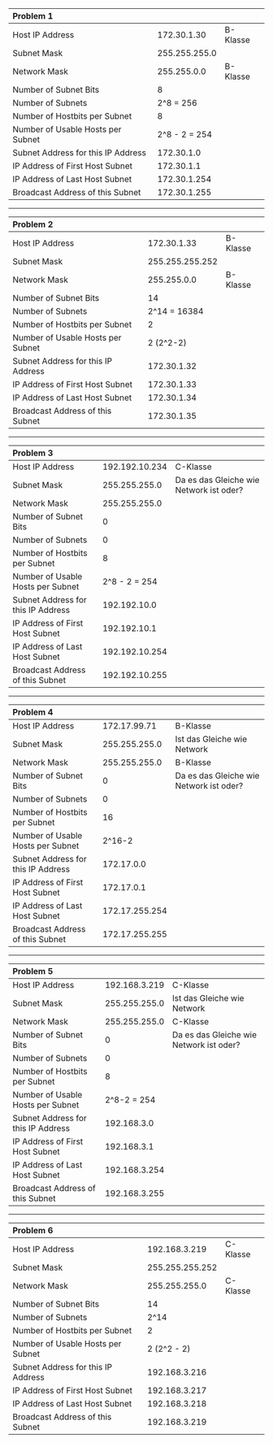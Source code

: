 |Problem 1                         |             |         |
|:---------------------------------|-------------|---------|
|Host IP Address                   |172.30.1.30  |B-Klasse |
|Subnet Mask                       |255.255.255.0|         |
|Network Mask                      |255.255.0.0  |B-Klasse |
|Number of Subnet Bits             |8            |         |
|Number of Subnets                 |2^8 = 256    |         |
|Number of Hostbits per Subnet     |8            |         |
|Number of Usable Hosts per Subnet |2^8 - 2 = 254|         |
|Subnet Address for this IP Address|172.30.1.0   |         |
|IP Address of First Host Subnet   |172.30.1.1   |         |
|IP Address of Last Host Subnet    |172.30.1.254 |         |
|Broadcast Address of this Subnet  |172.30.1.255 |         |

---

|Problem 2                         |               |        |
|:---------------------------------|---------------|--------|
|Host IP Address                   |172.30.1.33    |B-Klasse|
|Subnet Mask                       |255.255.255.252|        |
|Network Mask                      |255.255.0.0    |B-Klasse|
|Number of Subnet Bits             |14             |        |
|Number of Subnets                 |2^14 = 16384   |        |
|Number of Hostbits per Subnet     |2              |        |
|Number of Usable Hosts per Subnet |2 (2^2-2)      |        |
|Subnet Address for this IP Address|172.30.1.32    |        |
|IP Address of First Host Subnet   |172.30.1.33    |        |
|IP Address of Last Host Subnet    |172.30.1.34    |        |
|Broadcast Address of this Subnet  |172.30.1.35    |        |


---

| Problem 3                        |              |                                       |
|:---------------------------------|--------------|---------------------------------------|
|Host IP Address                   |192.192.10.234|C-Klasse                               |
|Subnet Mask                       |255.255.255.0 |Da es das Gleiche wie Network ist oder?|
|Network Mask                      |255.255.255.0 |                                       |
|Number of Subnet Bits             |0             |                                       |
|Number of Subnets                 |0             |                                       |
|Number of Hostbits per Subnet     |8             |                                       |
|Number of Usable Hosts per Subnet |2^8 - 2 = 254 |                                       |
|Subnet Address for this IP Address|192.192.10.0  |                                       |
|IP Address of First Host Subnet   |192.192.10.1  |                                       |
|IP Address of Last Host Subnet    |192.192.10.254|                                       |
|Broadcast Address of this Subnet  |192.192.10.255|                                       |

---

| Problem 4                        |               |                                       |
|:---------------------------------|---------------|---------------------------------------|
|Host IP Address                   |172.17.99.71   |B-Klasse                               |
|Subnet Mask                       |255.255.255.0  |Ist das Gleiche wie Network            |
|Network Mask                      |255.255.255.0  |B-Klasse                               |
|Number of Subnet Bits             |0              |Da es das Gleiche wie Network ist oder?|
|Number of Subnets                 |0              |                                       |
|Number of Hostbits per Subnet     |16             |                                       |
|Number of Usable Hosts per Subnet |2^16-2         |                                       |
|Subnet Address for this IP Address|172.17.0.0     |                                       |
|IP Address of First Host Subnet   |172.17.0.1     |                                       |
|IP Address of Last Host Subnet    |172.17.255.254 |                                       |
|Broadcast Address of this Subnet  |172.17.255.255 |                                       |

---

| Problem 5                        |             |                                       |
|:---------------------------------|-------------|---------------------------------------|
|Host IP Address                   |192.168.3.219|C-Klasse                               |
|Subnet Mask                       |255.255.255.0|Ist das Gleiche wie Network            |
|Network Mask                      |255.255.255.0|C-Klasse                               |
|Number of Subnet Bits             |0            |Da es das Gleiche wie Network ist oder?|
|Number of Subnets                 |0            |                                       |
|Number of Hostbits per Subnet     |8            |                                       |
|Number of Usable Hosts per Subnet |2^8-2 = 254  |                                       |
|Subnet Address for this IP Address|192.168.3.0  |                                       |
|IP Address of First Host Subnet   |192.168.3.1  |                                       |
|IP Address of Last Host Subnet    |192.168.3.254|                                       |
|Broadcast Address of this Subnet  |192.168.3.255|                                       |

---

|Problem 6                         |               |        |
|:---------------------------------|---------------|--------|
|Host IP Address                   |192.168.3.219  |C-Klasse|
|Subnet Mask                       |255.255.255.252|        |
|Network Mask                      |255.255.255.0  |C-Klasse|
|Number of Subnet Bits             |14             |        |
|Number of Subnets                 |2^14           |        |
|Number of Hostbits per Subnet     |2              |        |
|Number of Usable Hosts per Subnet |2 (2^2 - 2)    |        |
|Subnet Address for this IP Address|192.168.3.216  |        |
|IP Address of First Host Subnet   |192.168.3.217  |        |
|IP Address of Last Host Subnet    |192.168.3.218  |        |
|Broadcast Address of this Subnet  |192.168.3.219  |        |
